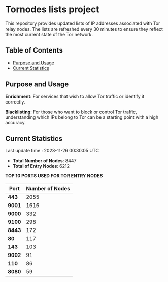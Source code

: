 # Tornodes lists project

This repository provides updated lists of IP addresses associated with Tor relay nodes. The lists are refreshed every 30 minutes to ensure they reflect the most current state of the Tor network.

## Table of Contents

- [Purpose and Usage](#purpose-and-usage)
- [Current Statistics](#current-statistics)


## Purpose and Usage

**Enrichment**: For services that wish to allow Tor traffic or identify it correctly.

**Blacklisting**: For those who want to block or control Tor traffic, understanding which IPs belong to Tor can be a starting point with a high accuracy.

## Current Statistics

Last update time : 2023-11-26 00:30:05 UTC

- **Total Number of Nodes**: 8447
- **Total of Entry Nodes**: 6212

**TOP 10 PORTS USED FOR TOR ENTRY NODES**

| **Port** | **Number of Nodes** |
|------|-----------------|
| **443**   | 2055  |
| **9001**   | 1616  |
| **9000**   | 332  |
| **9100**   | 298  |
| **8443**   | 172  |
| **80**   | 117  |
| **143**   | 103  |
| **9002**   | 91  |
| **110**   | 86  |
| **8080**   | 59  |

